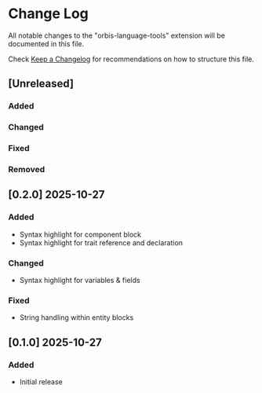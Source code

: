 # Change Log

All notable changes to the "orbis-language-tools" extension will be documented in this file.

Check [Keep a Changelog](http://keepachangelog.com/) for recommendations on how to structure this file.

## [Unreleased]

### Added

### Changed

### Fixed

### Removed

## [0.2.0] 2025-10-27

### Added

- Syntax highlight for component block
- Syntax highlight for trait reference and declaration

### Changed

- Syntax highlight for variables & fields

### Fixed

- String handling within entity blocks

## [0.1.0] 2025-10-27

### Added

- Initial release